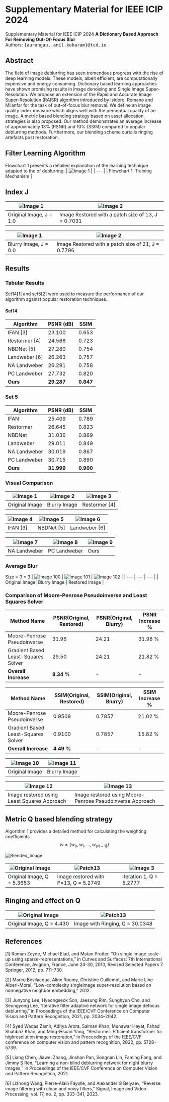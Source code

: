 # Supplementary Material for IEEE ICIP 2024
Supplementary Material for IEEE ICIP 2024
**A Dictionary Based Approach For Removing Out-Of-Focus Blur** <br />
Authors: <samp>{aurangau, anil.kokaram}@tcd.ie</samp>

## Abstract
The field of image deblurring has seen tremendous progress with the rise of deep learning models. These models, albeit efficient, are computationally expensive and energy consuming. Dictionary based learning approaches have shown promising results in image denoising and Single Image Super-Resolution. We propose an extension of the Rapid and Accurate Image Super-Resolution (RAISR) algorithm introduced by Isidoro, Romano and Milanfar for the task of out-of-focus blur removal. We define an image quality index measure which aligns well with the perceptual quality of an image. A metric based blending strategy based on asset allocation strategies is also proposed. Our method demonstrates an average increase of approximately 13% (PSNR) and 10% (SSIM) compared to popular deblurring methods. Furthermore, our blending scheme curtails ringing artefacts post restoration.

## Filter Learning Algorithm
Flowchart 1 presents a detailed explanation of the learning technique adapted to the of deblurring.
| ![Image 1](algorithms/training_flow.png) |
| --- |
| Flowchart 1: Training Mechanism |

## Index J
| ![Image 1](IndexJ_Experiments/barbara_original.png) | ![Image 2](IndexJ_Experiments/barbara_p13_restored.png) |
| --- | --- |
| Original Image, J = 1.0 | Image Restored with a patch size of 13, J = 0.7031 |

| ![Image 1](IndexJ_Experiments/barbara_blurred.png) | ![Image 2](IndexJ_Experiments/barbara_p21_rsetored.png) |
| --- | --- |
| Blurry Image, J = 0.0 | Image Restored with a patch size of 21, J = 0.7796 |


## Results

### Tabular Results 
Set14[1] and set5[2] were used to measure the performance of our algorithm against popular restoration techniques. 
#### Set14
| Algorithm | PSNR (dB) | SSIM |
| --- | --- | --- |
| IFAN [3] | 23.100 | 0.653 | 
| Restormer [4] | 24.566 | 0.723 | 
| NBDNet [5] | 27.280 | 0.754 | 
| Landweber [6] | 26.263 | 0.757 | 
| NA Landweber | 26.291 | 0.758 | 
| PC Landweber | 27.732 | 0.820 | 
| **Ours**| **29.287** | **0.847** |  

### Set 5
| Algorithm | PSNR (dB) | SSIM |
| --- | --- | --- |
| IFAN | 25.409 | 0.789 | 
| Restormer| 26.645 | 0.823 | 
| NBDNet| 31.036 | 0.869 | 
| Landweber | 29.011 | 0.849 | 
| NA Landweber | 30.019 | 0.867 | 
| PC Landweber | 30.715 | 0.890 |
| **Ours** | **31.999** | **0.900** | 

### Visual Comparison 
| ![Image 1](Superimposed_Images/face_original_superimposed.png) | ![Image 2](Superimposed_Images/face_blurred_superimposed.png) | ![Image 3](Superimposed_Images/face_restormer_superimposed.png) |
| --- | --- | --- |
| Original Image | Blurry Image | Restormer [4] |

| ![Image 4](Superimposed_Images/face_ifan_superimposed.png) | ![Image 5](Superimposed_Images/face_NBDNet_superimposed.png) | ![Image 6](Superimposed_Images/face_L_superimposed.png) |
| --- | --- | --- |
| IFAN [3] | NBDNet [5] | Landweber [6] |

| ![Image 7](Superimposed_Images/face_NAL_superimposed.png) | ![Image 8](Superimposed_Images/face_PCL_superimposed.png) | ![Image 9](Superimposed_Images/face_RAID_superimposed.png) |
| --- | --- | --- |
| NA Landweber | PC Landweber | Ours |

### Average Blur
Size = 3 * 3
| ![Image 100](Box_Blur_Comparison/barbara_original.png) | ![Image 101](Box_Blur_Comparison/barbara_blurred_3_box.png) | ![Image 102](Box_Blur_Comparison/barbara_restored_3_box.png)  |
| --- | --- | --- |
| Original Image| Blurry Image | Restored Image |

### Comparison of Moore-Penrose Pseudoinverse and Least Squares Solver
| Method Name | PSNR(Original, Restored) | PSNR(Original, Blurry) | PSNR Increase % |
| --- | --- | --- | --- |
| Moore-Penrose Pseudoinverse | 31.96 | 24.21 | 31.98 % | 
| Gradient Based Least-Squares Solver | 29.50 | 24.21 | 21.82 % | 
| **Overall Increase** | **8.34 %** | - | - | 

| Method Name | SSIM(Original, Restored) | SSIM(Original, Blurry) | SSIM Increase % |
| --- | --- | --- | --- | 
| Moore-Penrose Pseudoinverse | 0.9509 | 0.7857 | 21.02 % |
| Gradient Based Least-Squares Solver | 0.9100 | 0.7857 | 15.82 % |
| **Overall Increase** | **4.49 %** | - | - | 


| ![Image 10](MP_LS_Comparison/img_001_SRF_2_HR_original.png) | ![Image 11](MP_LS_Comparison/img_001_SRF_2_HR_blurred.png) |
| --- | --- |
| Original Image | Blurry Image |

| ![Image 12](MP_LS_Comparison/img_001_SRF_2_HR_LeastSquares_restored.png) | ![Image 13](MP_LS_Comparison/img_001_SRF_2_HR_MoorePenrose_restored.png) |
| --- | --- |
| Image restored using Least Squares Approach | Image restored using Moore-Penrose Pseudoinverse Approach |



## Metric Q based blending strategy
Algorithm 1 provides a detailed method for calculating the weighting coefficients $$w = \{w_0, w_1, \ldots, w_{\{N-1\}}\}$$ 

![Blended_Image](algorithms/blending_algorithm.png)




| ![Original Image](upd_blended_images/flower_original_new_superimposed.png) | ![Patch13](upd_blended_images/flower_P13_new_superimposed.png) | ![Image 3](upd_blended_images/flower_iter1_new_superimposed.png) |
| --- | --- | --- |
| Original Image, Q = 5.3653 | Image restored with P=13, Q = 5.2749 | Iteration 1, Q = 5.2777 |

## Ringing and effect on Q

| ![Original Image](Ringing_Experiments/wall3.png) | ![Patch13](Ringing_Experiments/wall3_ringing.png) | 
| --- | --- |
|Original Image, Q = 4.430 | Image with Ringing, Q = 30.0348 | 

## References
[1] Roman Zeyde, Michael Elad, and Matan Protter, “On
single image scale-up using sparse-representations,” in
Curves and Surfaces: 7th International Conference, Avignon, France, June 24-30, 2010, Revised Selected Papers
7. Springer, 2012, pp. 711–730.

[2] Marco Bevilacqua, Aline Roumy, Christine Guillemot,
and Marie Line Alberi-Morel, “Low-complexity singleimage super-resolution based on nonnegative neighbor
embedding,” 2012.

[3] Junyong Lee, Hyeongseok Son, Jaesung Rim, Sunghyun
Cho, and Seungyong Lee, “Iterative filter adaptive network for single image defocus deblurring,” in Proceedings of the IEEE/CVF Conference on Computer Vision
and Pattern Recognition, 2021, pp. 2034–2042.

[4] Syed Waqas Zamir, Aditya Arora, Salman Khan, Munawar Hayat, Fahad Shahbaz Khan, and Ming-Hsuan
Yang, “Restormer: Efficient transformer for highresolution image restoration,” in Proceedings of the
IEEE/CVF conference on computer vision and pattern
recognition, 2022, pp. 5728–5739.

[5] Liang Chen, Jiawei Zhang, Jinshan Pan, Songnan Lin,
Faming Fang, and Jimmy S Ren, “Learning a non-blind
deblurring network for night blurry images,” in Proceedings of the IEEE/CVF Conference on Computer Vision
and Pattern Recognition, 2021.

[6] Lizhong Wang, Pierre-Alain Fayolle, and Alexander G
Belyaev, “Reverse image filtering with clean and noisy
filters,” Signal, Image and Video Processing, vol. 17, no.
2, pp. 333–341, 2023.
